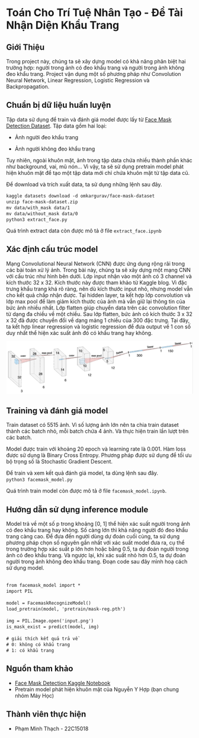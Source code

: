 # Toán Cho Trí Tuệ Nhân Tạo - Đề Tài Nhận Diện Khẩu Trang

## Giới Thiệu

Trong project này, chúng ta sẽ xây dựng model có khả năng phân biệt hai trường hợp: người trong ảnh có đeo khẩu trang và người trong ảnh không đeo khẩu trang. Project vận dụng một số phương pháp như Convolution Neural Network, Linear Regression, Logistic Regression và Backpropagation. 

## Chuẩn bị dữ liệu huấn luyện

Tập data sử dụng để train và đánh giá model được lấy từ [Face Mask Detection Dataset](https://www.kaggle.com/datasets/omkargurav/face-mask-dataset). 
Tập data gồm hai loại: 

- Ảnh người đeo khẩu trang

- Ảnh người không đeo khẩu trang

Tuy nhiên, ngoài khuôn mặt, ảnh trong tập data chứa nhiều thành phần khác như background, vai, mũ nón... Vì vậy, ta sẽ sử dụng pretrain model phát hiện khuôn mặt để tạo một tập data mới chỉ chứa khuôn mặt từ tập data cũ.

Để download và trích xuất data, ta sử dụng những lệnh sau đây.

```
kaggle datasets download -d omkargurav/face-mask-dataset
unzip face-mask-dataset.zip
mv data/with_mask data/1
mv data/without_mask data/0
python3 extract_face.py
```

Quá trình extract data còn được mô tả ở file `extract_face.ipynb`

## Xác định cấu trúc model

Mạng Convolutional Neural Network (CNN) được ứng dụng rộng rãi trong các bài toán xử lý ảnh. Trong bài này, chúng ta sẽ xây dựng một mạng CNN với cấu trúc như hình bên dưới. Lớp input nhận vào một ảnh có 3 channel và kích thước 32 x 32. Kích thước này được tham khảo từ Kaggle blog. Vì đặc trưng khẩu trang khá rõ ràng, nên dù kích thước input nhỏ, nhưng model vẫn cho kết quả chấp nhận được. Tại hidden layer, ta kết hợp lớp convolution và lớp max pool để làm giảm kích thước của ảnh mà vẫn giữ lại thông tin của bức ảnh nhiều nhất. Lớp flatten giúp chuyển data trên các convolution filter từ dạng đa chiều về một chiều. Sau lớp flatten, bức ảnh có kích thước 3 x 32 x 32 đã được chuyển đổi về dạng mảng 1 chiều của 300 đặc trưng. Tại đây, ta kết hợp linear regression và logistic regression để đưa output về 1 con số duy nhất thể hiện xác suất ảnh đó có khẩu trang hay không.

<img src="architecture.png"/>

## Training và đánh giá model

Train dataset có 5515 ảnh. Vì số lượng ảnh lớn nên ta chia train dataset thành các batch nhỏ, mỗi batch chứa 4 ảnh. Và thực hiện train lần lượt trên các batch.

Model được train với khoảng 20 epoch và learning rate là 0.001. Hàm loss được sử dụng là Binary Cross Entropy. Phương pháp được sử dụng để tối ưu bộ trọng số là Stochastic Gradient Descent.

Để train và xem kết quả đánh giá model, ta dùng lệnh sau đây.  
`python3 facemask_model.py`

Quá trình train model còn được mô tả ở file `facemask_model.ipynb`.

## Hướng dẫn sử dụng inference module

Model trả về một số p trong khoảng [0, 1] thể hiện xác suất người trong ảnh có đeo khẩu trang hay không. Số càng lớn thì khả năng người đó đeo khẩu trang càng cao.
Để đưa đến người dùng dự đoán cuối cùng, ta sử dụng phương pháp chọn số nguyên gần nhất với xác suất model đưa ra, cụ thể trong trường hợp xác suất p lớn hơn hoặc bằng 0.5, ta dự đoán người trong ảnh có đeo khẩu trang. Và ngược lại, khi xác suất nhỏ hơn 0.5, ta dự đoán người trong ảnh không đeo khẩu trang. Đoạn code sau đây mình hoạ cách sử dụng model.  

```

from facemask_model import *
import PIL

model = FacemaskRecognizeModel()
load_pretrain(model, 'pretrain/mask-reg.pth')

img = PIL.Image.open('input.png')
is_mask_exist = predict(model, img) 

# giải thích kết quả trả về
# 0: không có khẩu trang
# 1: có khẩu trang
```

## Nguồn tham khảo
- [Face Mask Detection Kaggle Notebook](https://www.kaggle.com/code/charlessamuel/face-mask-detection-pytorch)
- Pretrain model phát hiện khuôn mặt của Nguyễn Y Hợp (bạn chung nhóm Máy Học)

## Thành viên thực hiện
- Phạm Minh Thạch - 22C15018



